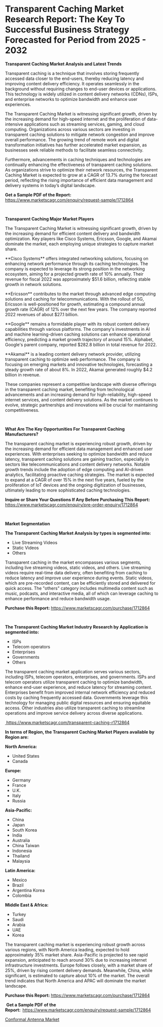 <p><h1>Transparent Caching Market Research Report: The Key To Successful Business Strategy Forecasted for Period from 2025 - 2032</h1></p><p><strong>Transparent Caching Market Analysis and Latest Trends</strong></p>
<p><p>Transparent caching is a technique that involves storing frequently accessed data closer to the end-users, thereby reducing latency and improving content delivery efficiency. It operates seamlessly in the background without requiring changes to end-user devices or applications. This technology is widely utilized in content delivery networks (CDNs), ISPs, and enterprise networks to optimize bandwidth and enhance user experiences.</p><p>The Transparent Caching Market is witnessing significant growth, driven by the increasing demand for high-speed internet and the proliferation of data-intensive applications such as streaming services, gaming, and cloud computing. Organizations across various sectors are investing in transparent caching solutions to mitigate network congestion and improve overall performance. The growing trend of remote work and digital transformation initiatives has further accelerated market expansion, as businesses seek reliable methods to facilitate seamless connectivity.</p><p>Furthermore, advancements in caching techniques and technologies are continually enhancing the effectiveness of transparent caching solutions. As organizations strive to optimize their network resources, the Transparent Caching Market is expected to grow at a CAGR of 13.7% during the forecast period, reflecting the rising importance of efficient data management and delivery systems in today’s digital landscape.</p></p>
<p><strong>Get a Sample PDF of the Report:&nbsp;</strong> <a href="https://www.marketscagr.com/enquiry/request-sample/1712864?utm_campaign=2041&utm_medium=2&utm_source=Github&utm_content=ia&utm_term=15022025&utm_id=transparent-caching">https://www.marketscagr.com/enquiry/request-sample/1712864</a></p>
<p>&nbsp;</p>
<p><strong>Transparent Caching Major Market Players</strong></p>
<p><p>The Transparent Caching Market is witnessing significant growth, driven by the increasing demand for efficient content delivery and bandwidth optimization. Key players like Cisco Systems, Ericsson, Google, and Akamai dominate the market, each employing unique strategies to capture market share.</p><p>**Cisco Systems** offers integrated networking solutions, focusing on enhancing network performance through its caching technologies. The company is expected to leverage its strong position in the networking ecosystem, aiming for a projected growth rate of 10% annually. Their revenue for fiscal 2022 was approximately $51.6 billion, reflecting stable growth in network solutions.</p><p>**Ericsson** contributes to the market through advanced edge computing solutions and caching for telecommunications. With the rollout of 5G, Ericsson is well-positioned for growth, estimating a compound annual growth rate (CAGR) of 12% over the next few years. The company reported 2022 revenues of about $27.1 billion.</p><p>**Google** remains a formidable player with its robust content delivery capabilities through various platforms. The company's investments in AI and machine learning-driven caching solutions can enhance operational efficiency, predicting a market growth trajectory of around 15%. Alphabet, Google's parent company, reported $282.8 billion in total revenue for 2022.</p><p>**Akamai** is a leading content delivery network provider, utilizing transparent caching to optimize web performance. The company is focusing on emerging markets and innovative technologies, forecasting a steady growth rate of about 8%. In 2022, Akamai generated roughly $4.2 billion in revenue.</p><p>These companies represent a competitive landscape with diverse offerings in the transparent caching market, benefiting from technological advancements and an increasing demand for high-reliability, high-speed internet services, and content delivery solutions. As the market continues to evolve, strategic partnerships and innovations will be crucial for maintaining competitiveness.</p></p>
<p>&nbsp;</p>
<p><strong>What Are The Key Opportunities For Transparent Caching Manufacturers?</strong></p>
<p><p>The transparent caching market is experiencing robust growth, driven by the increasing demand for efficient data management and enhanced user experiences. With enterprises seeking to optimize bandwidth and reduce latency, transparent caching solutions are gaining traction, especially in sectors like telecommunications and content delivery networks. Notable growth trends include the adoption of edge computing and AI-driven analytics, facilitating proactive caching strategies. The market is expected to expand at a CAGR of over 15% in the next five years, fueled by the proliferation of IoT devices and the ongoing digitization of businesses, ultimately leading to more sophisticated caching technologies.</p></p>
<p><strong>Inquire or Share Your Questions If Any Before Purchasing This Report:</strong> <a href="https://www.marketscagr.com/enquiry/pre-order-enquiry/1712864?utm_campaign=2041&utm_medium=2&utm_source=Github&utm_content=ia&utm_term=15022025&utm_id=transparent-caching">https://www.marketscagr.com/enquiry/pre-order-enquiry/1712864</a></p>
<p>&nbsp;</p>
<p><strong>Market Segmentation</strong></p>
<p><strong>The Transparent Caching Market Analysis by types is segmented into:</strong></p>
<p><ul><li>Live Streaming Videos</li><li>Static Videos</li><li>Others</li></ul></p>
<p><p>Transparent caching in the market encompasses various segments, including live streaming videos, static videos, and others. Live streaming videos require real-time data delivery, often benefiting from caching to reduce latency and improve user experience during events. Static videos, which are pre-recorded content, can be efficiently stored and delivered for quick access. The "others" category includes multimedia content such as music, podcasts, and interactive media, all of which can leverage caching to enhance performance and reduce bandwidth usage.</p></p>
<p><strong>Purchase this Report:&nbsp;</strong><a href="https://www.marketscagr.com/purchase/1712864?utm_campaign=2041&utm_medium=2&utm_source=Github&utm_content=ia&utm_term=15022025&utm_id=transparent-caching">https://www.marketscagr.com/purchase/1712864</a></p>
<p>&nbsp;</p>
<p><strong>The Transparent Caching Market Industry Research by Application is segmented into:</strong></p>
<p><ul><li>ISPs</li><li>Telecom operators</li><li>Enterprises</li><li>Governments</li><li>Others</li></ul></p>
<p><p>The transparent caching market application serves various sectors, including ISPs, telecom operators, enterprises, and governments. ISPs and telecom operators utilize transparent caching to optimize bandwidth, enhance end-user experience, and reduce latency for streaming content. Enterprises benefit from improved internal network efficiency and reduced costs by caching frequently accessed data. Governments leverage this technology for managing public digital resources and ensuring equitable access. Other industries also utilize transparent caching to streamline operations and improve service delivery across diverse applications.</p></p>
<p><a href="https://www.marketscagr.com/transparent-caching-r1712864?utm_campaign=2041&utm_medium=2&utm_source=Github&utm_content=ia&utm_term=15022025&utm_id=transparent-caching">&nbsp;https://www.marketscagr.com/transparent-caching-r1712864</a></p>
<p><strong>In terms of Region, the Transparent Caching Market Players available by Region are:</strong></p>
<p>
    <p> <strong> North America: </strong>
        <ul>
            <li>United States</li>
            <li>Canada</li>
        </ul>
        </p> 
    <p> <strong> Europe: </strong>
        <ul>
            <li>Germany</li>
            <li>France</li>
            <li>U.K.</li>
            <li>Italy</li>
            <li>Russia</li>
        </ul>
        </p> 
    <p> <strong> Asia-Pacific: </strong>
        <ul>
            <li>China</li>
            <li>Japan</li>
            <li>South Korea</li>
            <li>India</li>
            <li>Australia</li>
            <li>China Taiwan</li>
            <li>Indonesia</li>
            <li>Thailand</li>
            <li>Malaysia</li>
        </ul>
        </p> 
    <p> <strong> Latin America: </strong>
        <ul>
            <li>Mexico</li>
            <li>Brazil</li>
            <li>Argentina Korea</li>
            <li>Colombia</li>
        </ul>
        </p> 
    <p> <strong> Middle East & Africa: </strong>
        <ul>
            <li>Turkey</li>
            <li>Saudi</li>
            <li>Arabia</li>
            <li>UAE</li>
            <li>Korea</li>
        </ul>
    </p>
    </p>
<p><p>The transparent caching market is experiencing robust growth across various regions, with North America leading, expected to hold approximately 35% market share. Asia-Pacific is projected to see rapid expansion, anticipated to reach around 30% due to increasing internet infrastructure investments. Europe follows closely, with a market share of 25%, driven by rising content delivery demands. Meanwhile, China, while significant, is estimated to capture about 10% of the market. The overall trend indicates that North America and APAC will dominate the market landscape.</p></p>
<p><strong>Purchase this Report: </strong><a href="https://www.marketscagr.com/purchase/1712864?utm_campaign=2041&utm_medium=2&utm_source=Github&utm_content=ia&utm_term=15022025&utm_id=transparent-caching">https://www.marketscagr.com/purchase/1712864</a></p>
<p>&nbsp;<strong>Get a Sample PDF of the Report:&nbsp;&nbsp;</strong><a href="https://www.marketscagr.com/enquiry/request-sample/1712864?utm_campaign=2041&utm_medium=2&utm_source=Github&utm_content=ia&utm_term=15022025&utm_id=transparent-caching">https://www.marketscagr.com/enquiry/request-sample/1712864</a></p>
<p><strong></strong></p>
<p><p><a href="https://github.com/JakirUddin651/Market-Research-Report-List-1/blob/main/conformal-antenna-market.md?utm_campaign=2041&utm_medium=2&utm_source=Github&utm_content=ia&utm_term=15022025&utm_id=transparent-caching">Conformal Antenna Market</a></p></p>